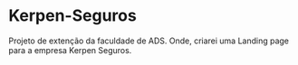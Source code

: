 # Kerpen-Seguros
Projeto de extenção da faculdade de ADS. Onde, criarei uma Landing page para a empresa Kerpen Seguros.
